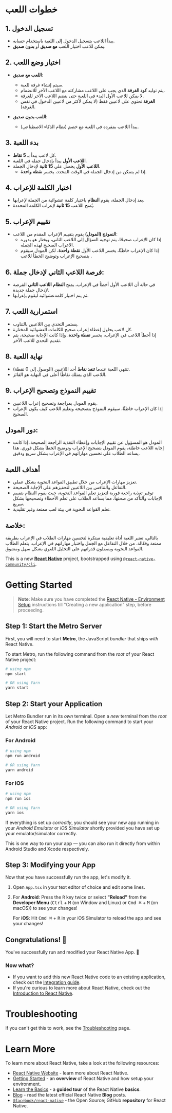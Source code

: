 # خطوات اللعب

## 1. تسجيل الدخول
- يبدأ اللاعب بتسجيل الدخول إلى اللعبة باستخدام حسابه.
- يمكن للاعب اختيار اللعب **مع صديق** أو **بدون صديق**.
  
## 2. اختيار وضع اللعب
- **اللعب مع صديق**:
  - سيتم إنشاء غرفة للعبة.
  - يتم توليد **كود الغرفة** الذي يجب على اللاعب مشاركته مع اللاعب الآخر للانضمام.
  - لا يمكن للاعب الأول البدء في اللعبة حتى ينضم اللاعب الآخر للغرفة.
  - **الغرفة** تحتوي على لاعبين فقط (لا يمكن لأكثر من لاعبين الدخول في نفس الغرفة).

- **اللعب بدون صديق**:
  - يبدأ اللاعب بمفرده في اللعبة مع خصم (نظام الذكاء الاصطناعي).

## 3. بدء اللعبة
- كل لاعب يبدأ بـ **5 نقاط**.
- **اللاعب الأول** يبدأ بإدخال جمله  في اللعبة.
- **اللاعب الأول** يحصل على **15 ثانية** لإدخال الجملة.
  - إذا لم يتمكن من إدخال الجملة في الوقت المحدد، يخسر **نقطة واحدة**.
  
## 4. اختيار الكلمة للإعراب
- بعد إدخال الجملة، يقوم **النظام** باختيار كلمة عشوائية من الجملة لإعرابها.
- يُمنح اللاعب **15 ثانية** لإعراب الكلمة المحددة.

## 5. تقييم الإعراب
- **النموذج (المودل)** يقوم بتقييم الإعراب المقدم من اللاعب:
  - إذا كان الإعراب صحيحًا، يتم توجيه السؤال إلى اللاعب الثاني، ويختار هو بدوره الاعراب الصحيح لهذه الجمله.
  - إذا كان الإعراب خاطئًا، يخسر اللاعب الأول **نقطة واحدة**، لكن المودل سيقوم بتصحيح الإعراب وتوضيح الخطأ للاعب .

 ## 6. فرصة اللاعب الثاني لإدخال جملة:
- في حالة أن اللاعب الأول أخطأ في الإعراب، يمنح **النظام** **اللاعب الثاني** الفرصة لإدخال جملة جديدة.
- ثم يتم اختيار كلمةعشوائية ليقوم بإعرابها.

## 7. استمرارية اللعب
- يستمر التحدي بين اللاعبين بالتناوب.
- كل لاعب يحاول إعطاء إعراب صحيح للكلمات العشوائية المختارة.
- إذا أخطأ اللاعب في الإعراب، يخسر **نقطة واحدة**، وإذا كانت الإجابة صحيحة، يتم تقديم التحدي للاعب الآخر.

## 8. نهاية اللعبة
- تنتهي اللعبة عندما **تنفد نقاط** أحد اللاعبين (الوصول إلى 0 نقطة).
- اللاعب الذي يمتلك نقاطًا أعلى في النهاية هو الفائز.


## 9. تقييم النموذج وتصحيح الإعراب
- يقوم المودل بمراجعة وتصحيح إعراب اللاعبين.
- إذا كان الإعراب خاطئًا، سيقوم النموذج بتصحيحه وتعليم اللاعب كيف يكون الإعراب الصحيح.

## دور المودل:
- المودل هو المسؤول عن تقييم الإجابات وإعطاء التغذية الراجعة الصحيحة. إذا كانت إجابة اللاعب خاطئة، يقوم المودل بتصحيح الإعراب وتوضيح الخطأ بشكل فوري. هذا يساعد الطلاب على تحسين مهاراتهم في الإعراب بشكل سريع ودقيق.

## أهداف اللعبة
- تعزيز مهارات الإعراب من خلال تطبيق القواعد النحوية بشكل عملي.
- التفاعل والتنافس بين اللاعبين لتحفيزهم على الإجابة الصحيحة.
- توفير تغذية راجعة فورية لتعزيز تعلم القواعد النحوية، حيث يقوم النظام بتقييم الإجابات والتأكد من صحتها، مما يساعد الطلاب على تعلم الأخطاء وتصحيحها بشكل سريع.
- تعلم القواعد النحوية في بيئة لعب ممتعة وغير تقليدية.


## خلاصة:
بالتالي، تعتبر اللعبة أداة تعليمية مبتكرة لتحسين مهارات الطلاب في الإعراب بطريقة ممتعة وفعّالة. من خلال التفاعل مع الجمل واختبار مهاراتهم في الإعراب، يتعلم الطلاب القواعد النحوية ويصقلون قدراتهم على التحليل اللغوي بشكل سهل ومشوق.





















This is a new [**React Native**](https://reactnative.dev) project, bootstrapped using [`@react-native-community/cli`](https://github.com/react-native-community/cli).

# Getting Started

>**Note**: Make sure you have completed the [React Native - Environment Setup](https://reactnative.dev/docs/environment-setup) instructions till "Creating a new application" step, before proceeding.

## Step 1: Start the Metro Server

First, you will need to start **Metro**, the JavaScript _bundler_ that ships _with_ React Native.

To start Metro, run the following command from the _root_ of your React Native project:

```bash
# using npm
npm start

# OR using Yarn
yarn start
```

## Step 2: Start your Application

Let Metro Bundler run in its _own_ terminal. Open a _new_ terminal from the _root_ of your React Native project. Run the following command to start your _Android_ or _iOS_ app:

### For Android

```bash
# using npm
npm run android

# OR using Yarn
yarn android
```

### For iOS

```bash
# using npm
npm run ios

# OR using Yarn
yarn ios
```

If everything is set up _correctly_, you should see your new app running in your _Android Emulator_ or _iOS Simulator_ shortly provided you have set up your emulator/simulator correctly.

This is one way to run your app — you can also run it directly from within Android Studio and Xcode respectively.

## Step 3: Modifying your App

Now that you have successfully run the app, let's modify it.

1. Open `App.tsx` in your text editor of choice and edit some lines.
2. For **Android**: Press the <kbd>R</kbd> key twice or select **"Reload"** from the **Developer Menu** (<kbd>Ctrl</kbd> + <kbd>M</kbd> (on Window and Linux) or <kbd>Cmd ⌘</kbd> + <kbd>M</kbd> (on macOS)) to see your changes!

   For **iOS**: Hit <kbd>Cmd ⌘</kbd> + <kbd>R</kbd> in your iOS Simulator to reload the app and see your changes!

## Congratulations! :tada:

You've successfully run and modified your React Native App. :partying_face:



### Now what?

- If you want to add this new React Native code to an existing application, check out the [Integration guide](https://reactnative.dev/docs/integration-with-existing-apps).
- If you're curious to learn more about React Native, check out the [Introduction to React Native](https://reactnative.dev/docs/getting-started).

# Troubleshooting

If you can't get this to work, see the [Troubleshooting](https://reactnative.dev/docs/troubleshooting) page.

# Learn More

To learn more about React Native, take a look at the following resources:

- [React Native Website](https://reactnative.dev) - learn more about React Native.
- [Getting Started](https://reactnative.dev/docs/environment-setup) - an **overview** of React Native and how setup your environment.
- [Learn the Basics](https://reactnative.dev/docs/getting-started) - a **guided tour** of the React Native **basics**.
- [Blog](https://reactnative.dev/blog) - read the latest official React Native **Blog** posts.
- [`@facebook/react-native`](https://github.com/facebook/react-native) - the Open Source; GitHub **repository** for React Native.

